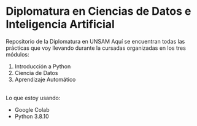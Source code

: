 # Diplomatura en Ciencias de Datos e Inteligencia Artificial
Repositorio de la Diplomatura en UNSAM
Aquí se encuentran todas las prácticas que voy llevando durante la cursadas organizadas en los tres módulos:
<ol>
  <li>Introducción a Python</li>
  <li>Ciencia de Datos</li>
  <li>Aprendizaje Automático</li>
</ol>

<br>
Lo que estoy usando:
<ul>
<li>Google Colab</li>
<li>Python 3.8.10</li>
</ul>
